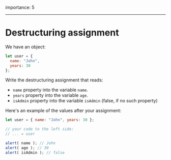 importance: 5

---

# Destructuring assignment

We have an object:

```js
let user = {
  name: "John",
  years: 30
};
```

Write the destructuring assignment that reads:

- `name` property into the variable `name`.
- `years` property into the variable `age`.
- `isAdmin` property into the variable `isAdmin` (false, if no such property)

Here's an example of the values after your assignment:

```js
let user = { name: "John", years: 30 };

// your code to the left side:
// ... = user

alert( name ); // John
alert( age ); // 30
alert( isAdmin ); // false
```
